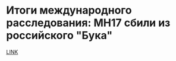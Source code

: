 # Итоги международного расследования: MH17 сбили из российского "Бука"



[LINK](https://varlamov.ru/1984328.html)